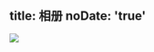 title: 相册
noDate: 'true'
---
<link type="text/css" href="/fancybox/jquery.fancybox.css" rel="stylesheet">
<div class="instagram"><section class="archives album"><ul class="img-box-ul"></ul></section></div>

<script src="/js/photo.js"></script>
![](http://7xrn7f.com1.z0.glb.clouddn.com/16-4-5/88225120.jpg)

